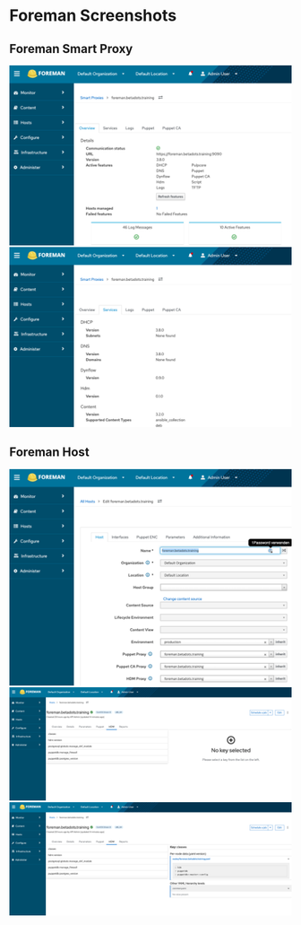 # Foreman Screenshots

## Foreman Smart Proxy

![](screenshots/foreman/Foreman-Smart-Proxy-1.png)
![](screenshots/foreman/Foreman-Smart-Proxy-2.png)

## Foreman Host

![](screenshots/foreman/Foreman-Host-1.png)
![](screenshots/foreman/Foreman-Host-2.png)
![](screenshots/foreman/Foreman-Host-3.png)
